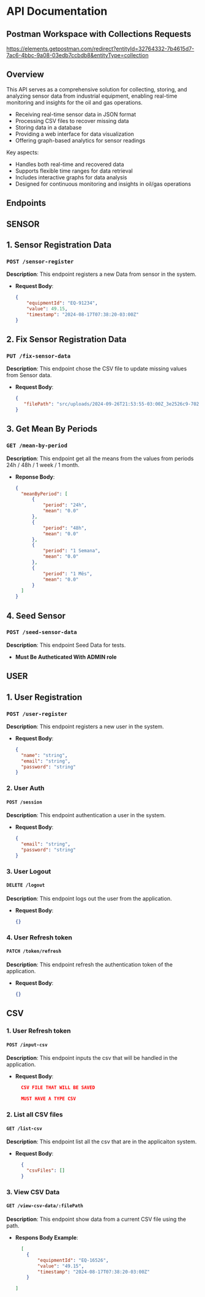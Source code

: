 # API Documentation

## Postman Workspace with Collections Requests

<https://elements.getpostman.com/redirect?entityId=32764332-7b4615d7-7ac6-4bbc-9a08-03edb7ccbdb8&entityType=collection>

## Overview

This API serves as a comprehensive solution for collecting, storing, and analyzing sensor data from industrial equipment, enabling real-time monitoring and insights for the oil and gas operations.

- Receiving real-time sensor data in JSON format
- Processing CSV files to recover missing data
- Storing data in a database
- Providing a web interface for data visualization
- Offering graph-based analytics for sensor readings

Key aspects:

- Handles both real-time and recovered data
- Supports flexible time ranges for data retrieval
- Includes interactive graphs for data analysis
- Designed for continuous monitoring and insights in oil/gas operations

## Endpoints

## SENSOR

## 1. **Sensor Registration Data**

### `POST /sensor-register`

**Description**: This endpoint registers a new Data from sensor in the system.

- **Request Body**:

  ```json
  {
      "equipmentId": "EQ-91234",
      "value": 49.15,
      "timestamp": "2024-08-17T07:38:20-03:00Z"
  }
  ```
  
## 2. **Fix Sensor Registration Data**

### `PUT /fix-sensor-data`

**Description**: This endpoint chose the CSV file to update missing values from Sensor data.

- **Request Body**:

  ```json
  {
     "filePath": "src/uploads/2024-09-26T21:53:55-03:00Z_3e2526c9-7020-4513-bdbe-ad1c35a786dd.csv"
  }
  ```

## 3. **Get Mean By Periods**

### `GET /mean-by-period`

**Description**: This endpoint get all the means from the values from periods 24h / 48h / 1 week / 1 month.

- **Reponse Body**:

  ```json
  {
    "meanByPeriod": [
        {
            "period": "24h",
            "mean": "0.0"
        },
        {
            "period": "48h",
            "mean": "0.0"
        },
        {
            "period": "1 Semana",
            "mean": "0.0"
        },
        {
            "period": "1 Mês",
            "mean": "0.0"
        }
    ]
  }
  ```

## 4. **Seed Sensor**

### `POST /seed-sensor-data`

**Description**: This endpoint Seed Data for tests.

- **Must Be Autheticated With ADMIN role**

## USER

## 1. **User Registration**

### `POST /user-register`

**Description**: This endpoint registers a new user in the system.

- **Request Body**:

  ```json
  {
    "name": "string",
    "email": "string",
    "password": "string"
  }
  ```

### 2. **User Auth**

#### `POST /session`

**Description**: This endpoint authentication a  user in the system.

- **Request Body**:

  ```json
  {
    "email": "string",
    "password": "string"
  }
  ```

### 3. **User Logout**

#### `DELETE /logout`

**Description**: This endpoint logs out the user from the application.

- **Request Body**:

  ```json
  {}
  ```

### 4. **User Refresh token**

#### `PATCH /token/refresh`

**Description**: This endpoint refresh the authentication token of the application.

- **Request Body**:

  ```json
  {}
  ```

## CSV

### 1. **User Refresh token**

#### `POST /input-csv`

**Description**: This endpoint inputs the csv that will be handled in the application.

- **Request Body**:

  ```json
    CSV FILE THAT WILL BE SAVED

    MUST HAVE A TYPE CSV
  ```

### 2. **List all CSV files**

#### `GET /list-csv`

**Description**: This endpoint list all the csv that are in the applicaiton system.

- **Request Body**:

  ```json
    {
      "csvFiles": []
    }
  ```

### 3. **View CSV Data**

#### `GET /view-csv-data/:filePath`

**Description**: This endpoint show data from a current CSV file using the path.

- **Respons Body Example**:

  ```json
    [
      {
          "equipmentId": "EQ-16526",
          "value": "49.15",
          "timestamp": "2024-08-17T07:38:20-03:00Z"
      }

  ]
  ```
